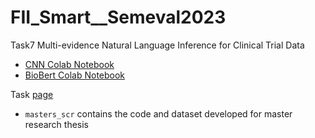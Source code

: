 # FII_Smart__Semeval2023
Task7 Multi-evidence Natural Language Inference for Clinical Trial Data

- [CNN Colab Notebook](https://colab.research.google.com/drive/1Xbe0o30nmQmszPJToRIN1EVzpMxcR3sI?usp=sharing)
- [BioBert Colab Notebook](https://colab.research.google.com/drive/1RFfbJIy3KCDbdI07Gt7k2dj2fnJyPiBS?usp=sharing)

Task [page](https://sites.google.com/view/nli4ct/?pli=1)


 - `masters_scr` contains the code and dataset developed for master research thesis 

